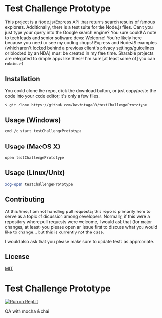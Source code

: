 # Test Challenge Prototype
This project is a Node.js/Express API that returns search results of famous explorers. Additionally, there is a test suite for the Node.js files. Can't you just type your query into the Google search engine? You sure could! A note to tech leads and senior software devs: Welcome! You're likely here because you need to see my coding chops! Express and NodeJS examples (which aren't locked behind a previous client's privacy settings/guidelines or blocked by an NDA) must be created in my free time. Sharable projects are relegated to simple apps like these! I'm sure [at least some of] you can relate. :-)

## Installation
You could clone the repo, click the download button, or just copy/paste the code into your code editor; it's only a few files. 

```bash
$ git clone https://github.com/kevintage83/testChallengePrototype
```

## Usage (Windows)
```bash
cmd /c start testChallengePrototype
```

## Usage (MacOS X)
```bash
open testChallengePrototype
```

## Usage (Linux/Unix)
```bash
xdg-open testChallengePrototype
```

## Contributing
At this time, I am not handling pull requests; this repo is primarily here to serve as a topic of dicussion among developers. Normally, if this were a repository where pull requests were welcome, I would ask that (for major changes, at least) you please open an issue first to discuss what you would like to change... but this is currently not the case.

I would also ask that you please make sure to update tests as appropriate.

## License
[MIT](https://choosealicense.com/licenses/mit/)

Test Challenge Prototype 
============================
[![Run on Repl.it](https://repl.it/badge/github/freeCodeCamp/boilerplate-mochachai)](https://repl.it/github/freeCodeCamp/boilerplate-mochachai)

QA with mocha & chai
